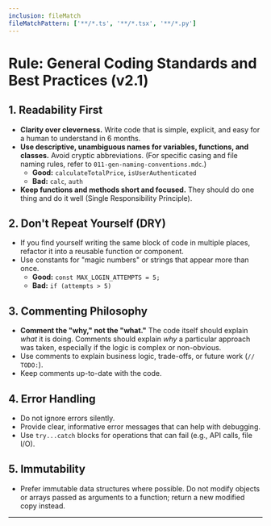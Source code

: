 ```yaml
---
inclusion: fileMatch
fileMatchPattern: ['**/*.ts', '**/*.tsx', '**/*.py']
---
```


# Rule: General Coding Standards and Best Practices (v2.1)

## 1. Readability First
- **Clarity over cleverness.** Write code that is simple, explicit, and easy for a human to understand in 6 months.
- **Use descriptive, unambiguous names for variables, functions, and classes.** Avoid cryptic abbreviations. (For specific casing and file naming rules, refer to `011-gen-naming-conventions.mdc`.)
  - **Good:** `calculateTotalPrice`, `isUserAuthenticated`
  - **Bad:** `calc`, `auth`
- **Keep functions and methods short and focused.** They should do one thing and do it well (Single Responsibility Principle).

## 2. Don't Repeat Yourself (DRY)
- If you find yourself writing the same block of code in multiple places, refactor it into a reusable function or component.
- Use constants for "magic numbers" or strings that appear more than once.
  - **Good:** `const MAX_LOGIN_ATTEMPTS = 5;`
  - **Bad:** `if (attempts > 5)`

## 3. Commenting Philosophy
- **Comment the "why," not the "what."** The code itself should explain *what* it is doing. Comments should explain *why* a particular approach was taken, especially if the logic is complex or non-obvious.
- Use comments to explain business logic, trade-offs, or future work (`// TODO:`).
- Keep comments up-to-date with the code.

## 4. Error Handling
- Do not ignore errors silently.
- Provide clear, informative error messages that can help with debugging.
- Use `try...catch` blocks for operations that can fail (e.g., API calls, file I/O).

## 5. Immutability
- Prefer immutable data structures where possible. Do not modify objects or arrays passed as arguments to a function; return a new modified copy instead.

---
